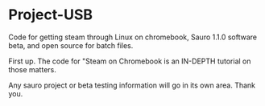 # Project-USB
Code for getting steam through Linux on chromebook, Sauro 1.1.0 software beta, and open source for batch files.

First up. The code for "Steam on Chromebook is an IN-DEPTH tutorial on those matters.

Any sauro project or beta testing information will go in its own area. Thank you.
